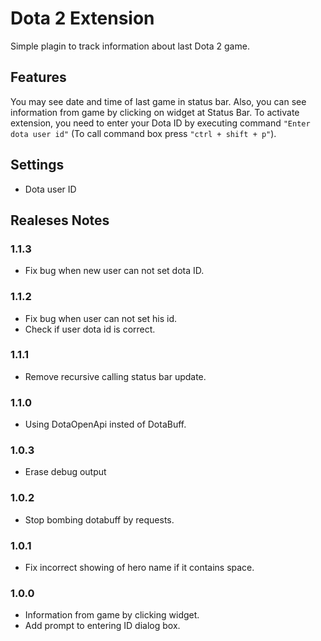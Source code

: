 # Dota 2 Extension

Simple plagin to track information about last Dota 2 game.

## Features

You may see date and time of last game in status bar. Also, you can see information from game by clicking on widget at Status Bar. To activate extension, you need to enter your Dota ID by executing command `"Enter dota user id"` (To call command box press `"ctrl + shift + p"`).

## Settings

* Dota user ID

## Realeses Notes

### 1.1.3

* Fix bug when new user can not set dota ID.

### 1.1.2

* Fix bug when user can not set his id.
* Check if user dota id is correct.

### 1.1.1

* Remove recursive calling status bar update.

### 1.1.0

* Using DotaOpenApi insted of DotaBuff.  

### 1.0.3

* Erase debug output

### 1.0.2

* Stop bombing dotabuff by requests.

### 1.0.1

* Fix incorrect showing of hero name if it contains space.

### 1.0.0

* Information from game by clicking widget.
* Add prompt to entering ID dialog box.
